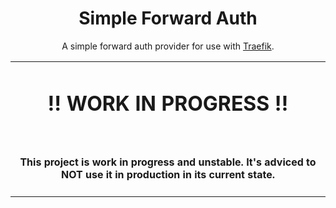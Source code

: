 <h1 align="center">Simple Forward Auth</h1>

<p align="center"> A simple forward auth provider for use with <a href="https://traefik.io/traefik/">Traefik</a>.</p>

<p align="center">
<table>
<tbody>
<td align="center">
<img width="2000" height="0" /><br>
<h1>‼️ WORK IN PROGRESS ‼️</h1><br>
<h4>This project is work in progress and <b>unstable</b>. It's adviced to NOT use it in production in its current state.</h4>
<img width="2000" height="0" />
</td>
</tbody>
</table>
</p>
